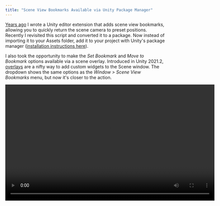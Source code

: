 ```yaml
---
title: "Scene View Bookmarks Available via Unity Package Manager"
---
```


[Years ago](/2018/01/25/unity-scene-view-bookmarks) I wrote a Unity editor extension that adds scene view bookmarks, allowing you to quickly return the scene camera to preset positions. Recently I revisited this script and converted it to a package. Now instead of importing it to your Assets folder, add it to your project with Unity's package manager ([installation instructions here](https://github.com/mminer/scene-view-bookmarks#installing)).

I also took the opportunity to make the *Set Bookmark* and *Move to Bookmark* options available via a scene overlay. Introduced in Unity 2021.2, [overlays](https://docs.unity3d.com/2021.2/Documentation/Manual/overlays.html) are a nifty way to add custom widgets to the Scene window. The dropdown shows the same options as the *Window > Scene View Bookmarks* menu, but now it's closer to the action.

<video autoplay height="366" loop src="/videos/scene-view-bookmarks-overlay.mp4" width="660"></video>
